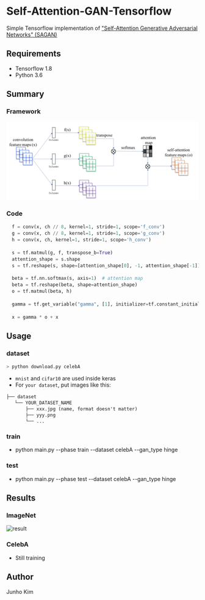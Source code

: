 # Self-Attention-GAN-Tensorflow
Simple Tensorflow implementation of ["Self-Attention Generative Adversarial Networks" (SAGAN)](https://arxiv.org/pdf/1805.08318.pdf)


## Requirements
* Tensorflow 1.8
* Python 3.6

## Summary
### Framework
![framework](./assests/framework.PNG)

### Code
```python
  f = conv(x, ch // 8, kernel=1, stride=1, scope='f_conv')
  g = conv(x, ch // 8, kernel=1, stride=1, scope='g_conv')
  h = conv(x, ch, kernel=1, stride=1, scope='h_conv')

  s = tf.matmul(g, f, transpose_b=True)
  attention_shape = s.shape
  s = tf.reshape(s, shape=[attention_shape[0], -1, attention_shape[-1]])  # [bs, N, C]

  beta = tf.nn.softmax(s, axis=1)  # attention map
  beta = tf.reshape(beta, shape=attention_shape)
  o = tf.matmul(beta, h)

  gamma = tf.get_variable("gamma", [1], initializer=tf.constant_initializer(0.0))

  x = gamma * o + x
```
## Usage
### dataset

```python
> python download.py celebA
```

* `mnist` and `cifar10` are used inside keras
* For `your dataset`, put images like this:

```
├── dataset
   └── YOUR_DATASET_NAME
       ├── xxx.jpg (name, format doesn't matter)
       ├── yyy.png
       └── ...
```

### train
* python main.py --phase train --dataset celebA --gan_type hinge

### test
* python main.py --phase test --dataset celebA --gan_type hinge

## Results
### ImageNet
![result](./assests/result_.png)

### CelebA
* Still training

## Author
Junho Kim
